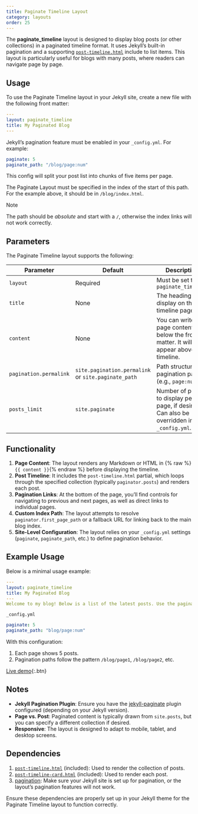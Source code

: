 ```yaml
---
title: Paginate Timeline Layout
category: layouts
order: 25
---
```


The **paginate_timeline** layout is designed to display blog posts (or other collections) in a paginated timeline format. It uses Jekyll’s built-in pagination and a supporting [`post-timeline.html`](../includes/post-timeline.md) include to list items. This layout is particularly useful for blogs with many posts, where readers can navigate page by page.

## Usage

To use the Paginate Timeline layout in your Jekyll site, create a new file with the following front matter:

```yaml
---
layout: paginate_timeline
title: My Paginated Blog
---
```

Jekyll’s pagination feature must be enabled in your `_config.yml`. For example:

```yaml
paginate: 5
paginate_path: "/blog/page:num"
```

This config will split your post list into chunks of five items per page.

The Paginate Layout must be specified in the index of the start of this path.  For the example above, it should be in `/blog/index.html`.

> [!NOTE]
> The path should be *absolute* and start with a `/`, otherwise the index links  will not work correctly.

## Parameters

The Paginate Timeline layout supports the following:

| Parameter                  | Default                                  | Description                                                                                                      |
|----------------------------|------------------------------------------|------------------------------------------------------------------------------------------------------------------|
| `layout`                   | Required                                 | Must be set to `paginate_timeline`                                                                               |
| `title`                    | None                                     | The heading to display on the timeline page                                                                      |
| `content`                  | None                                     | You can write page content below the front matter. It will appear above the timeline.                            |
| `pagination.permalink`     | `site.pagination.permalink` or `site.paginate_path` | Path structure for pagination pages (e.g., `page:num`)                                                           |
| `posts_limit`              | `site.paginate`                          | Number of posts to display per page, if desired. Can also be overridden in `_config.yml`.                         |

## Functionality

1. **Page Content**: The layout renders any Markdown or HTML in {% raw %}`{{ content }}`{% endraw %} before displaying the timeline.
2. **Post Timeline**: It includes the `post-timeline.html` partial, which loops through the specified collection (typically `paginator.posts`) and renders each post.
3. **Pagination Links**: At the bottom of the page, you’ll find controls for navigating to previous and next pages, as well as direct links to individual pages.
4. **Custom Index Path**: The layout attempts to resolve `paginator.first_page_path` or a fallback URL for linking back to the main blog index.
5. **Site-Level Configuration**: The layout relies on your `_config.yml` settings (`paginate`, `paginate_path`, etc.) to define pagination behavior.

## Example Usage

Below is a minimal usage example:

```yaml
---
layout: paginate_timeline
title: My Paginated Blog
---
Welcome to my blog! Below is a list of the latest posts. Use the pagination buttons to navigate.
```

`_config.yml`

```yaml
paginate: 5
paginate_path: "blog/page:num"
```

With this configuration:
1. Each page shows 5 posts.
2. Pagination paths follow the pattern `/blog/page1`, `/blog/page2`, etc.

[Live demo](../../timeline.md){:.btn}

## Notes

- **Jekyll Pagination Plugin**: Ensure you have the [jekyll-paginate](../plugins/pagination.md) plugin configured (depending on your Jekyll version).
- **Page vs. Post**: Paginated content is typically drawn from `site.posts`, but you can specify a different collection if desired.
- **Responsive**: The layout is designed to adapt to mobile, tablet, and desktop screens.

## Dependencies

1. [`post-timeline.html`](../includes/post-timeline.md) (included): Used to render the collection of posts.
2. [`post-timeline-card.html`](../includes/post-timeline-card.md) (included): Used to render each post.
3. [pagination](../plugins/pagination.md): Make sure your Jekyll site is set up for pagination, or the layout’s pagination features will not work.

Ensure these dependencies are properly set up in your Jekyll theme for the Paginate Timeline layout to function correctly.
